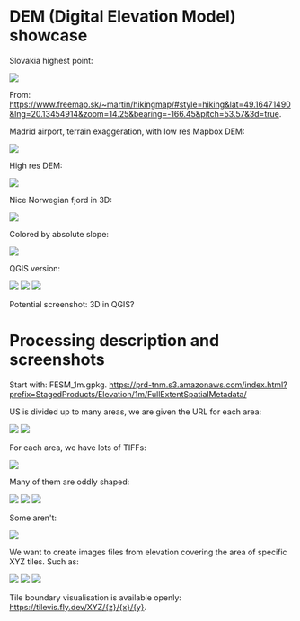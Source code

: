 # DEM (Digital Elevation Model) showcase

Slovakia highest point:

![](freemapSK3D.png)

From: https://www.freemap.sk/~martin/hikingmap/#style=hiking&lat=49.16471490&lng=20.13454914&zoom=14.25&bearing=-166.45&pitch=53.57&3d=true.

Madrid airport, terrain exaggeration, with low res Mapbox DEM:

![](MadridLowResDEM.png)

High res DEM:

![](MadridHighResDEM.png)

Nice Norwegian fjord in 3D:

![](Lysebotn.png)

Colored by absolute slope:

![](roadSlope.png)

QGIS version:

![](OsloSlope0.png)
![](OsloSlope1.png)
![](OsloSlope2.png)

Potential screenshot: 3D in QGIS?

# Processing description and screenshots

Start with: FESM_1m.gpkg.
https://prd-tnm.s3.amazonaws.com/index.html?prefix=StagedProducts/Elevation/1m/FullExtentSpatialMetadata/

US is divided up to many areas, we are given the URL for each area:

![](FESM_1m.png)
![](FESM_1m_arrow.png)

For each area, we have lots of TIFFs:

![](webpageOfTiffs.png)

Many of them are oddly shaped:

![](oddlyShapedTiff0.png)
![](oddlyShapedTiff1.png)
![](oddlyShapedTiff2.png)

Some aren't:

![](squareishTiff.png)

We want to create images files from elevation covering the area of specific XYZ tiles. Such as:

![](squareishTiffWIthTileBorders.png)
![](oddlyShapedTiffWithTileBorders0.png)
![](TiffAndTilesNotIn3857.png)

Tile boundary visualisation is available openly: https://tilevis.fly.dev/XYZ/{z}/{x}/{y}.
